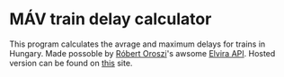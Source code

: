 # MÁV train delay calculator
This program calculates the avrage and maximum delays for trains in Hungary.
Made possoble by [Róbert Oroszi](https://bitbucket.org/oroce/)'s awsome [Elvira API](https://bitbucket.org/oroce/elvira-api/wiki/Home).
Hosted version can be found on [this](http://www.janusmeter.hu/vonat/) site.